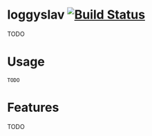 # loggyslav [![Build Status](https://travis-ci.org/degordian/loggyslav.svg?branch=master)](https://travis-ci.org/degordian/loggyslav)

TODO

# Usage
```shell
TODO
```
# Features
TODO

